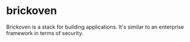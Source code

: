 # brickoven
Brickoven is a stack for building applications. It's similar to an enterprise framework in terms of security.

